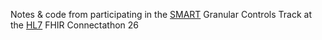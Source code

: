 Notes & code from participating in the [SMART](https://github.com/HL7/smart-app-launch) Granular Controls Track at the [HL7](https://www.hl7.org/) FHIR Connectathon 26